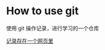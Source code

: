 # How to use git

使用 git 操作记录，进行学习的一个仓库

[记录存在一个网页里](https://yiiouo.github.io/2017/08/24/recording/git%E6%93%8D%E4%BD%9C/) 